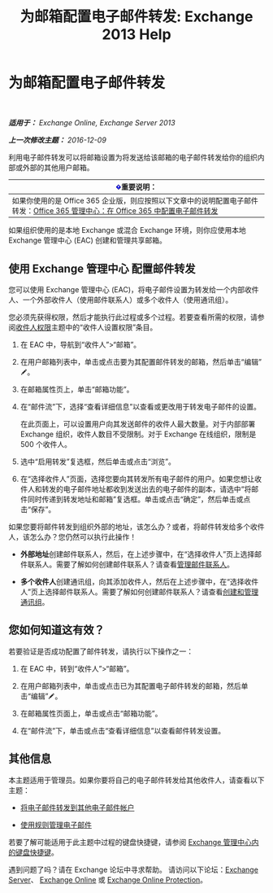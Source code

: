 ﻿---
title: '为邮箱配置电子邮件转发: Exchange 2013 Help'
TOCTitle: 为邮箱配置电子邮件转发
ms:assetid: c7a7afaf-577e-49d6-8cee-bb4c4a5d570b
ms:mtpsurl: https://technet.microsoft.com/zh-cn/library/Dd351134(v=EXCHG.150)
ms:contentKeyID: 50556656
ms.date: 01/11/2018
mtps_version: v=EXCHG.150
ms.translationtype: HT
---

# 为邮箱配置电子邮件转发

 

_**适用于：** Exchange Online, Exchange Server 2013_

_**上一次修改主题：** 2016-12-09_

利用电子邮件转发可以将邮箱设置为将发送给该邮箱的电子邮件转发给你的组织内部或外部的其他用户邮箱。

<table>
<thead>
<tr class="header">
<th><img src="images/Bb124558.important(EXCHG.150).gif" title="重要说明" alt="重要说明" />重要说明：</th>
</tr>
</thead>
<tbody>
<tr class="odd">
<td>如果你使用的是 Office 365 企业版，则应按照以下文章中的说明配置电子邮件转发：<a href="https://go.microsoft.com/fwlink/p/?linkid=834774">Office 365 管理中心：在 Office 365 中配置电子邮件转发</a></td>
</tr>
</tbody>
</table>


如果组织使用的是本地 Exchange 或混合 Exchange 环境，则你应使用本地 Exchange 管理中心 (EAC) 创建和管理共享邮箱。

## 使用 Exchange 管理中心 配置邮件转发

您可以使用 Exchange 管理中心 (EAC)，将电子邮件设置为转发给一个内部收件人、一个外部收件人（使用邮件联系人）或多个收件人（使用通讯组）。

您必须先获得权限，然后才能执行此过程或多个过程。若要查看所需的权限，请参阅[收件人权限](recipients-permissions-exchange-2013-help.md)主题中的“收件人设置权限”条目。

1.  在 EAC 中，导航到“收件人”\>“邮箱”。

2.  在用户邮箱列表中，单击或点击要为其配置邮件转发的邮箱，然后单击“编辑”![编辑图标](images/Bb124582.6f53ccb2-1f13-4c02-bea0-30690e6ea71d(EXCHG.150).gif "编辑图标")。

3.  在邮箱属性页上，单击“邮箱功能”。

4.  在“邮件流”下，选择“查看详细信息”以查看或更改用于转发电子邮件的设置。
    
    在此页面上，可以设置用户向其发送邮件的收件人最大数量。对于内部部署 Exchange 组织，收件人数目不受限制。对于 Exchange 在线组织，限制是 500 个收件人。

5.  选中“启用转发”复选框，然后单击或点击“浏览”。

6.  在“选择收件人”页面，选择您要向其转发所有电子邮件的用户。如果您想让收件人和转发的电子邮件地址都收到发送出去的电子邮件的副本，请选中“将邮件同时传递到转发地址和邮箱”复选框。单击或点击“确定”，然后单击或点击“保存”。

如果您要将邮件转发到组织外部的地址，该怎么办？或者，将邮件转发给多个收件人，该怎么办？您仍然可以执行此操作！

  - **外部地址**创建邮件联系人，然后，在上述步骤中，在“选择收件人”页上选择邮件联系人。需要了解如何创建邮件联系人？请查看[管理邮件联系人](manage-mail-contacts-exchange-2013-help.md)。

  - **多个收件人**创建通讯组，向其添加收件人，然后在上述步骤中，在“选择收件人”页上选择邮件联系人。需要了解如何创建邮件联系人？请查看[创建和管理通讯组](create-and-manage-distribution-groups-exchange-2013-help.md)。

## 您如何知道这有效？

若要验证是否成功配置了邮件转发，请执行以下操作之一：

1.  在 EAC 中，转到“收件人”\>“邮箱”。

2.  在用户邮箱列表中，单击或点击已为其配置电子邮件转发的邮箱，然后单击“编辑”![编辑图标](images/Bb124582.6f53ccb2-1f13-4c02-bea0-30690e6ea71d(EXCHG.150).gif "编辑图标")。

3.  在邮箱属性页面上，单击或点击“邮箱功能”。

4.  在“邮件流”下，单击或点击“查看详细信息”以查看邮件转发设置。

## 其他信息

本主题适用于管理员。如果你要将自己的电子邮件转发给其他收件人，请查看以下主题：

  - [将电子邮件转发到其他电子邮件帐户](https://go.microsoft.com/fwlink/p/?linkid=510866)

  - [使用规则管理电子邮件](https://go.microsoft.com/fwlink/p/?linkid=510869)

若要了解可能适用于此主题中过程的键盘快捷键，请参阅 [Exchange 管理中心内的键盘快捷键](keyboard-shortcuts-in-the-exchange-admin-center-exchange-online-protection-help.md)。

遇到问题了吗？请在 Exchange 论坛中寻求帮助。 请访问以下论坛：[Exchange Server](https://go.microsoft.com/fwlink/p/?linkid=60612)、 [Exchange Online](https://go.microsoft.com/fwlink/p/?linkid=267542) 或 [Exchange Online Protection](https://go.microsoft.com/fwlink/p/?linkid=285351)。

